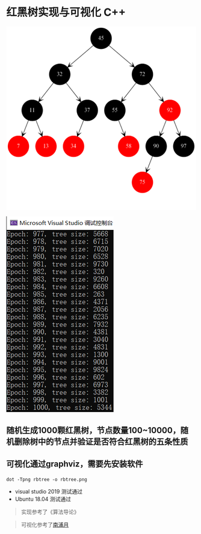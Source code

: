 # 红黑树实现与可视化 C++

![](./delete20.png)


![](./result.PNG)

## 随机生成1000颗红黑树，节点数量100~10000，随机删除树中的节点并验证是否符合红黑树的五条性质

## 可视化通过graphviz，需要先安装软件

`dot -Tpng rbtree -o rbtree.png`

* visual studio 2019 测试通过
* Ubuntu 18.04 测试通过

> 实现参考了《算法导论》

> 可视化参考了[南浦月](https://blog.nanpuyue.com/2019/054.html)
